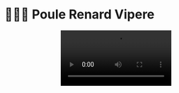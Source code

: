 # 🐓🦊🐍 Poule Renard Vipere

<p align="center">
	<a>
    <video controls width="250" autoplay="true" loop="true">
      <source src="https://github.com/apersis/poule-renard-vipere/blob/main/DemoPRV.mp4" type="video/mp4"/>
    </video>
  </a>
</p>
